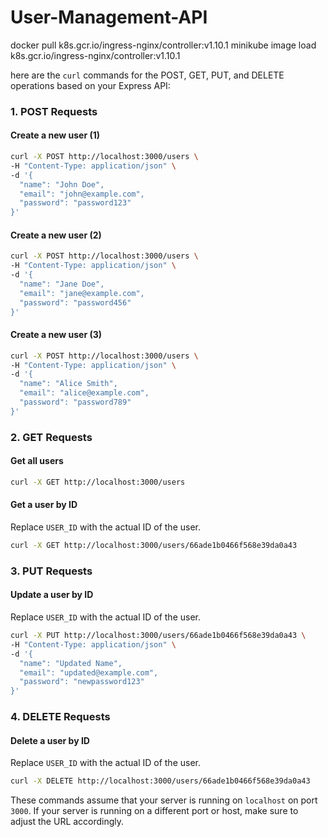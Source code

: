 # User-Management-API

docker pull k8s.gcr.io/ingress-nginx/controller:v1.10.1
minikube image load k8s.gcr.io/ingress-nginx/controller:v1.10.1



here are the `curl` commands for the POST, GET, PUT, and DELETE operations based on your Express API:

### 1. POST Requests

#### Create a new user (1)
```sh
curl -X POST http://localhost:3000/users \
-H "Content-Type: application/json" \
-d '{
  "name": "John Doe",
  "email": "john@example.com",
  "password": "password123"
}'
```

#### Create a new user (2)
```sh
curl -X POST http://localhost:3000/users \
-H "Content-Type: application/json" \
-d '{
  "name": "Jane Doe",
  "email": "jane@example.com",
  "password": "password456"
}'
```

#### Create a new user (3)
```sh
curl -X POST http://localhost:3000/users \
-H "Content-Type: application/json" \
-d '{
  "name": "Alice Smith",
  "email": "alice@example.com",
  "password": "password789"
}'
```

### 2. GET Requests

#### Get all users
```sh
curl -X GET http://localhost:3000/users
```

#### Get a user by ID
Replace `USER_ID` with the actual ID of the user.
```sh
curl -X GET http://localhost:3000/users/66ade1b0466f568e39da0a43
```

### 3. PUT Requests

#### Update a user by ID
Replace `USER_ID` with the actual ID of the user.
```sh
curl -X PUT http://localhost:3000/users/66ade1b0466f568e39da0a43 \
-H "Content-Type: application/json" \
-d '{
  "name": "Updated Name",
  "email": "updated@example.com",
  "password": "newpassword123"
}'
```

### 4. DELETE Requests

#### Delete a user by ID
Replace `USER_ID` with the actual ID of the user.
```sh
curl -X DELETE http://localhost:3000/users/66ade1b0466f568e39da0a43
```

These commands assume that your server is running on `localhost` on port `3000`. If your server is running on a different port or host, make sure to adjust the URL accordingly.


